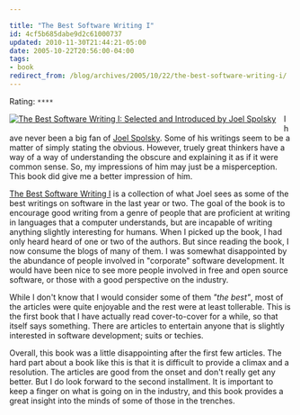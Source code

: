 ```yaml
---

title: "The Best Software Writing I"
id: 4cf5b685dabe9d2c61000737
updated: 2010-11-30T21:44:21-05:00
date: 2005-10-22T20:56:00-04:00
tags:
- book
redirect_from: /blog/archives/2005/10/22/the-best-software-writing-i/
---
```


Rating: <code>****</code>

<div style="float:left; padding: 0 1em 1em 0;">
<a href="http://www.amazon.com/exec/obidos/redirect?tag=opensoulorg-20%26link_code=xm2%26camp=2025%26creative=165953%26path=http://www.amazon.com/gp/redirect.html%253fASIN=1590595009%2526tag=opensoulorg-20%2526lcode=xm2%2526cID=2025%2526ccmID=165953%2526location=/o/ASIN/1590595009%25253FSubscriptionId=0EMV44A9A5YT1RVDGZ82" title="View product details at Amazon"><img src="http://ec1.images-amazon.com/images/P/1590595009.01._SCMZZZZZZZ_.jpg" alt="The Best Software Writing I: Selected and Introduced by Joel Spolsky" /></a>

</div>
<p>
I have never been a big fan of <a href="http://www.joelonsoftware.com">Joel Spolsky</a>. Some of his writings seem to be a matter of simply stating the obvious. However, truely great thinkers have a way of a way of understanding the obscure and explaining it as if it were common sense. So, my impressions of him may just be a misperception. This book did give me a better impression of him.

</p>
<a href="http://www.amazon.com/exec/obidos/redirect?tag=opensoulorg-20%26link_code=xm2%26camp=2025%26creative=165953%26path=http://www.amazon.com/gp/redirect.html%253fASIN=1590595009%2526tag=opensoulorg-20%2526lcode=xm2%2526cID=2025%2526ccmID=165953%2526location=/o/ASIN/1590595009%25253FSubscriptionId=0EMV44A9A5YT1RVDGZ82" title="View product details at Amazon">The Best Software Writing I</a> is a collection of what Joel sees as some of the best writings on software in the last year or two. The goal of the book is to encourage good writing from a genre of people that are proficient at writing in languages that a computer understands, but are incapable of writing anything slightly interesting for humans. When I picked up the book, I had only heard heard of one or two of the authors. But since reading the book, I now consume the blogs of many of them. I was somewhat disappointed by the abundance of people involved in "corporate" software development. It would have been nice to see more people involved in free and open source software, or those with a good perspective on the industry.

While I don't know that I would consider some of them <em>"the best"</em>, most of the articles were quite enjoyable and the rest were at least tollerable. This is the first book that I have actually read cover-to-cover for a while, so that itself says something. There are articles to entertain anyone that is slightly interested in software development; suits or techies.

Overall, this book was a little disappointing after the first few articles. The hard part about a book like this is that it is difficult to provide a climax and a resolution. The articles are good from the onset and don't really get any better. But I do look forward to the second installment. It is important to keep a finger on what is going on in the industry, and this book provides a great insight into the minds of some of those in the trenches.
